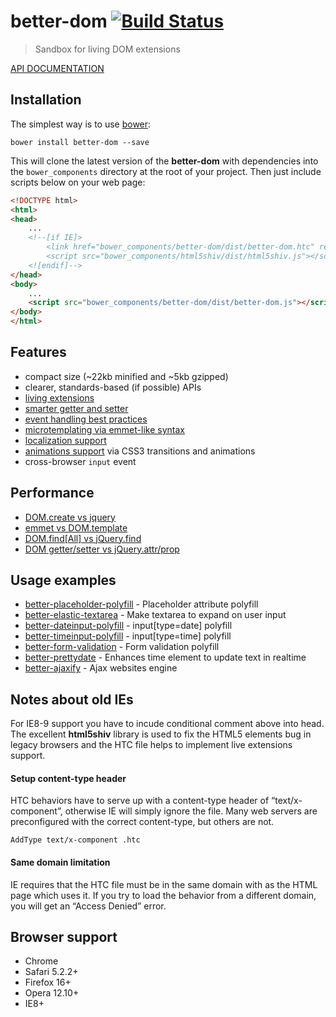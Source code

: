 # better-dom [![Build Status](https://api.travis-ci.org/chemerisuk/better-dom.png?branch=master)](http://travis-ci.org/chemerisuk/better-dom)
> Sandbox for living DOM extensions

[API DOCUMENTATION](http://chemerisuk.github.io/better-dom/)

## Installation
The simplest way is to use [bower](http://bower.io/):

    bower install better-dom --save

This will clone the latest version of the __better-dom__ with dependencies into the `bower_components` directory at the root of your project. Then just include scripts below on your web page:

```html
<!DOCTYPE html>
<html>
<head>
    ...
    <!--[if IE]>
        <link href="bower_components/better-dom/dist/better-dom.htc" rel="htc"/>
        <script src="bower_components/html5shiv/dist/html5shiv.js"></script>
    <![endif]-->
</head>
<body>
    ...
    <script src="bower_components/better-dom/dist/better-dom.js"></script>
</body>
</html>
```

## Features
* compact size (~22kb minified and ~5kb gzipped)
* clearer, standards-based (if possible) APIs
* [living extensions](https://github.com/chemerisuk/better-dom/wiki/Living-extensions)
* [smarter getter and setter](https://github.com/chemerisuk/better-dom/wiki/Getter-and-setter)
* [event handling best practices](https://github.com/chemerisuk/better-dom/wiki/Event-handling)
* [microtemplating via emmet-like syntax](https://github.com/chemerisuk/better-dom/wiki/Microtemplating)
* [localization support](https://github.com/chemerisuk/better-dom/wiki/Localization)
* [animations support](http://jsfiddle.net/mNBVQ/1/) via CSS3 transitions and animations
* cross-browser `input` event

## Performance
* [DOM.create vs jquery](http://jsperf.com/dom-create-vs-jquery/17)
* [emmet vs DOM.template](http://jsperf.com/emmet-vs-dom-parsetemplate/9)
* [DOM.find[All] vs jQuery.find](http://jsperf.com/dom-find-all-vs-jquery-find/2)
* [DOM getter/setter vs jQuery.attr/prop](http://jsperf.com/dom-getter-setter-vs-jquery-attr-prop/2)

## Usage examples
* [better-placeholder-polyfill](https://github.com/chemerisuk/better-placeholder-polyfill) - Placeholder attribute polyfill
* [better-elastic-textarea](https://github.com/chemerisuk/better-elastic-textarea) - Make textarea to expand on user input
* [better-dateinput-polyfill](https://github.com/chemerisuk/better-dateinput-polyfill) - input[type=date] polyfill
* [better-timeinput-polyfill](https://github.com/chemerisuk/better-timeinput-polyfill) - input[type=time] polyfill
* [better-form-validation](https://github.com/chemerisuk/better-form-validation) - Form validation polyfill
* [better-prettydate](https://github.com/chemerisuk/better-prettydate) - Enhances time element to update text in realtime
* [better-ajaxify](https://github.com/chemerisuk/better-ajaxify) - Ajax websites engine

## Notes about old IEs
For IE8-9 support you have to incude conditional comment above into head. The excellent __html5shiv__ library is used to fix the HTML5 elements bug in legacy browsers and the HTC file helps to implement live extensions support.

#### Setup content-type header
HTC behaviors have to serve up with a content-type header of “text/x-component”, otherwise IE will simply ignore the file. Many web servers are preconfigured with the correct content-type, but others are not.

    AddType text/x-component .htc

#### Same domain limitation
IE requires that the HTC file must be in the same domain with as the HTML page which uses it. If you try to load the behavior from a different domain, you will get an “Access Denied” error.

## Browser support
* Chrome
* Safari 5.2.2+
* Firefox 16+
* Opera 12.10+
* IE8+
